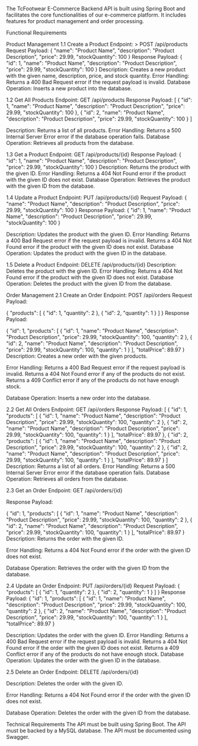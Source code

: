 The TcFootwear E-Commerce Backend API is built using Spring Boot and facilitates the core functionalities of our e-commerce platform. It includes features for product management and order processing.

Functional Requirements

Product Management
1.1 Create a Product
Endpoint: > POST /api/products
Request Payload: { "name": "Product Name", "description": "Product Description", "price": 29.99, "stockQuantity": 100 }
Response Payload: { "id": 1, "name": "Product Name", "description": "Product Description", "price": 29.99, "stockQuantity": 100 }
Description: Creates a new product with the given name, description, price, and stock quantity. Error Handling: Returns a 400 Bad Request error if the request payload is invalid.
Database Operation: Inserts a new product into the database.

1.2 Get All Products
Endpoint: GET /api/products
Response Payload: [ { "id": 1, "name": "Product Name", "description": "Product Description", "price": 29.99, "stockQuantity": 100 }, { "id": 2, "name": "Product Name", "description": "Product Description", "price": 29.99, "stockQuantity": 100 } ]

Description: Returns a list of all products. 
Error Handling: Returns a 500 Internal Server Error error if the database operation fails.
Database Operation: Retrieves all products from the database.

1.3 Get a Product
Endpoint: GET /api/products/{id} 
Response Payload: { "id": 1, "name": "Product Name", "description": "Product Description", "price": 29.99, "stockQuantity": 100 } 
Description: Returns the product with the given ID. Error Handling: Returns a 404 Not Found error if the product with the given ID does not exist.
Database Operation: Retrieves the product with the given ID from the database.

1.4 Update a Product
Endpoint: PUT /api/products/{id} 
Request Payload: { "name": "Product Name", "description": "Product Description", "price": 29.99, "stockQuantity": 100 }
Response Payload: { "id": 1, "name": "Product Name", "description": "Product Description", "price": 29.99, "stockQuantity": 100 }

Description: Updates the product with the given ID.
Error Handling: Returns a 400 Bad Request error if the request payload is invalid. Returns a 404 Not Found error if the product with the given ID does not exist. Database Operation: Updates the product with the given ID in the database.

1.5 Delete a Product
Endpoint: DELETE /api/products/{id} Description: Deletes the product with the given ID.
Error Handling: Returns a 404 Not Found error if the product with the given ID does not exist.
Database Operation: Deletes the product with the given ID from the database.

Order Management 2.1 Create an Order Endpoint: POST /api/orders
Request Payload:

{ "products": [ { "id": 1, "quantity": 2 }, { "id": 2, "quantity": 1 } ] } Response Payload:

{ "id": 1, "products": [ { "id": 1, "name": "Product Name", "description": "Product Description", "price": 29.99, "stockQuantity": 100, "quantity": 2 },
{ "id": 2, "name": "Product Name", "description": "Product Description", "price": 29.99, "stockQuantity": 100, "quantity": 1 } ], "totalPrice": 89.97 } 
Description: Creates a new order with the given products.

Error Handling: Returns a 400 Bad Request error if the request payload is invalid. Returns a 404 Not Found error if any of the products do not exist. Returns a 409 Conflict error if any of the products do not have enough stock.

Database Operation: Inserts a new order into the database.

2.2 Get All Orders
Endpoint: GET /api/orders
Response Payload: [ { "id": 1, "products": [ { "id": 1, "name": "Product Name", "description": "Product Description", "price": 29.99, "stockQuantity": 100, "quantity": 2 }, { "id": 2, "name": "Product Name", "description": "Product Description", "price": 29.99, "stockQuantity": 100, "quantity": 1 } ], "totalPrice": 89.97 },
{ "id": 2, "products": [ { "id": 1, "name": "Product Name", "description": "Product Description", "price": 29.99, "stockQuantity": 100, "quantity": 2 }, { "id": 2, "name": "Product Name", "description": "Product Description", "price": 29.99, "stockQuantity": 100, "quantity": 1 } ], "totalPrice": 89.97 } ]
Description: Returns a list of all orders. 
Error Handling: Returns a 500 Internal Server Error error if the database operation fails. 
Database Operation: Retrieves all orders from the database.

2.3 Get an Order Endpoint: GET /api/orders/{id}

Response Payload:

{ "id": 1, "products": [ { "id": 1, "name": "Product Name", "description": "Product Description", "price": 29.99, "stockQuantity": 100, "quantity": 2 }, { "id": 2, "name": "Product Name", "description": "Product Description", "price": 29.99, "stockQuantity": 100, "quantity": 1 } ], "totalPrice": 89.97 } 
Description: Returns the order with the given ID.

Error Handling: Returns a 404 Not Found error if the order with the given ID does not exist.

Database Operation: Retrieves the order with the given ID from the database.

2.4 Update an Order
Endpoint: PUT /api/orders/{id} Request Payload: { "products": [ { "id": 1, "quantity": 2 }, { "id": 2, "quantity": 1 } ] }
Response Payload: { "id": 1, "products": [ { "id": 1, "name": "Product Name", "description": "Product Description", "price": 29.99, "stockQuantity": 100, "quantity": 2 }, { "id": 2, "name": "Product Name", "description": "Product Description", "price": 29.99, "stockQuantity": 100, "quantity": 1 } ], "totalPrice": 89.97 }

Description: Updates the order with the given ID.
Error Handling: Returns a 400 Bad Request error if the request payload is invalid. Returns a 404 Not Found error if the order with the given ID does not exist. Returns a 409 Conflict error if any of the products do not have enough stock.
Database Operation: Updates the order with the given ID in the database.

2.5 Delete an Order Endpoint: DELETE /api/orders/{id}

Description: Deletes the order with the given ID.

Error Handling: Returns a 404 Not Found error if the order with the given ID does not exist.

Database Operation: Deletes the order with the given ID from the database.

Technical Requirements The API must be built using Spring Boot. The API must be backed by a MySQL database. The API must be documented using Swagger.
